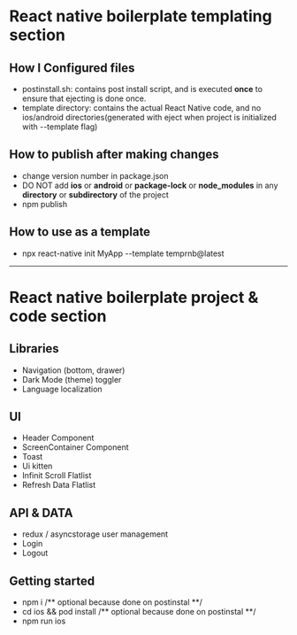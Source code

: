 # React native boilerplate templating section

## How I Configured files

- postinstall.sh: contains post install script, and is executed **once** to ensure that ejecting is done once.
- template directory: contains the actual React Native code, and no ios/android directories(generated with eject when project is initialized with --template flag)

## How to publish after making changes

- change version number in package.json
- DO NOT add **ios** or **android** or **package-lock** or **node_modules** in any **directory** or **subdirectory** of the project
- npm publish

## How to use as a template

- npx react-native init MyApp --template temprnb@latest

---

# React native boilerplate project & code section

## Libraries

- Navigation (bottom, drawer)
- Dark Mode (theme) toggler
- Language localization

## UI

- Header Component
- ScreenContainer Component
- Toast
- Ui kitten
- Infinit Scroll Flatlist
- Refresh Data Flatlist

## API & DATA

- redux / asyncstorage user management
- Login
- Logout

## Getting started

- npm i /** optional because done on postinstal **/
- cd ios && pod install /** optional because done on postinstal **/
- npm run ios
